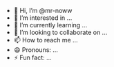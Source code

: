 - 👋 Hi, I’m @mr-noww
- 👀 I’m interested in ...
- 🌱 I’m currently learning ...
- 💞️ I’m looking to collaborate on ...
- 📫 How to reach me ...
- 😄 Pronouns: ...
- ⚡ Fun fact: ...

<!---
mr-noww/mr-noww is a ✨ special ✨ repository because its `README.md` (this file) appears on your GitHub profile.
You can click the Preview link to take a look at your changes.
--->
